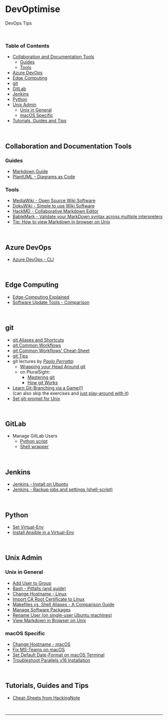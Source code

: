 # DevOptimise <!-- omit in toc -->

DevOps Tips

&nbsp;

### Table of Contents <!-- omit in toc -->
- [Collaboration and Documentation Tools](#collaboration-and-documentation-tools)
  - [Guides](#guides)
  - [Tools](#tools)
- [Azure DevOps](#azure-devops)
- [Edge Computing](#edge-computing)
- [git](#git)
- [GitLab](#gitlab)
- [Jenkins](#jenkins)
- [Python](#python)
- [Unix Admin](#unix-admin)
  - [Unix in General](#unix-in-general)
  - [macOS Specific](#macos-specific)
- [Tutorials, Guides and Tips](#tutorials-guides-and-tips)

&nbsp;

## Collaboration and Documentation Tools

### Guides

- [Markdown Guide](https://www.markdownguide.org/)
- [PlantUML - Diagrams as Code](https://plantuml.com/)

### Tools

- [MediaWiki - Open Source Wiki Software](https://www.mediawiki.org/wiki/MediaWiki)
- [DokuWiki - Simple to use Wiki Software](https://www.dokuwiki.org/dokuwiki)
- [HackMD - Collaborative Markdown Editor](https://hackmd.io/)
- [BableMark - Validate your MarkDown syntax across multiple interpreters](https://babelmark.github.io/)
- [Tip: How to view Markdown in browser on Unix](https://superuser.com/a/1175837/160372)

&nbsp;

## Azure DevOps

- [Azure DevOps - CLI](Azure_DevOps/Azure_DevOps_CLI.md)

&nbsp;

## Edge Computing

- [Edge-Computing Explained](./Edge_Computing/edge-computing-explained.md)
- [Software Update Tools - Comparison](./Edge_Computing/software-update-tools-comparison.md)

&nbsp;

## git

- [git Aliases and Shortcuts](./git/source_git_aliases.sh)
- [git Common Workflows](./git/git_Workflows.md)
- [git Common Workflows' Cheat-Sheet](./git/git_Workflows_CS.md)
- [git Tips](./git/git_Tips.md)
- git lectures by [_Paolo Perrotta_](https://app.pluralsight.com/profile/author/paolo-perrotta):
  - [Wrapping your Head Around git](https://vimeo.com/146478456)
  <!-- - [Understanding git (at "NoSlidesConf")](https://www.youtube.com/watch?v=nHkLxts9Mu4) -->
  - on PluralSight:
    - [Mastering git](https://www.pluralsight.com/courses/mastering-git#)
    - [How git Works](https://www.pluralsight.com/courses/how-git-works#)
- [Learn Git-Branching via a Game(!)](https://learngitbranching.js.org/)\
  (can also skip the exercises and [just play-around with it](https://learngitbranching.js.org/?NODEMO))
- [Set git-prompt for Unix](./git/Set_Git-Prompt_for_Unix.md)

&nbsp;

## GitLab

- Manage GitLab Users
  - [Python script](GitLab/manage_gitlab_users.py)
  - [Shell wrapper](GitLab/manage_gitlab_users.sh)

&nbsp;

## Jenkins

- [Jenkins - Install on Ubuntu](Jenkins/Jenkins_Upgrade_on_Ubuntu.md)
- [Jenkins - Backup jobs and settings (shell-script)](Jenkins/jenkins_jobs_backup_to_git.sh)

&nbsp;

## Python

- [Set Virtual-Env](Python/Set_Virtual-Env.md)
- [Install Ansible in a Virtual-Env](Python/Install_Ansible_in_Virtual-Env.md)

&nbsp;

## Unix Admin

### Unix in General

- [Add User to Group](Unix_Admin/Add_User_to_Group.md)
- [Bash - Pitfalls (and guide)](http://mywiki.wooledge.org/BashPitfalls)
- [Change Hostname - Linux](Unix_Admin/Change_Hostname_Linux.md)
- [Import CA Root Certificate to Linux](Unix_Admin/Import_CA_Root_Certificate.md)
- [Makefiles vs. Shell Aliases - A Comparison Guide](Unix_Admin/Makefiles_vs_Aliases.md)
- [Manage Software Packages](Unix_Admin/Package_Manager.md)
- [Rename User (on single-user Ubuntu machines)](Unix_Admin/Rename_Single_User.md)
- [View Markdown in Browser on Unix](Unix_Admin/View_Markdown_on_Unix.md)

### macOS Specific

- [Change Hostname - macOS](Unix_Admin/Change_Hostname_macOS.md)
- [Fix MS-Teams on macOS](Unix_Admin/Fix_MS_Teams_macOS.md)
- [Set Default Date-Format on macOS Terminal](Unix_Admin/Set_Date-Format_macOS.md)
- [Troubleshoot Parallels v16 Installation](Unix_Admin/Troubleshoot_Parallels-16.md)

&nbsp;

## Tutorials, Guides and Tips

- [Cheat-Sheets from HackingNote](https://www.hackingnote.com/en/cheatsheets/)

&nbsp;

---

&nbsp;
